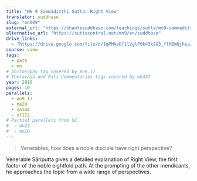 ```yaml
---
title: "MN 9 Sammādiṭṭhi Sutta: Right View"
translator: suddhaso
slug: "mn009"
external_url: "https://bhantesuddhaso.com/teachings/sutta/mn9-sammaditthi-sutta/"
alternative_url: "https://suttacentral.net/mn9/en/suddhaso"
drive_links:
  - "https://drive.google.com/file/d/1qPMAvDf1lzglP0k43k2G3_flMZmNjhia/view?usp=drivesdk"
course: view
tags:
  - path
  - mn
# philosophy tag covered by mn9.17
# Theravāda and Pali Commentaries tags covered by wh337
year: 2016
pages: 10
parallels:
  - an9.13
  - ma29
  - sa344
  - sf172
# Partial parallels from SC
#  - dn22
#  - mn10
---
```


> Venerables, how does a noble disciple have right perspective?

Venerable Sāriputta gives a detailed explanation of Right View, the first factor of the noble eightfold path. At the prompting of the other mendicants, he approaches the topic from a wide range of perspectives.
